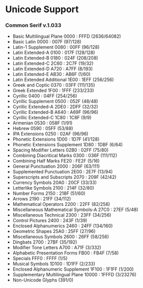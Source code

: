 # Unicode Support
### Common Serif v.1.033

+ Basic Multilingual Plane 0000 : FFFD (2636/64082)  
+ Basic Latin 0000 : 007F (97/128)  
+ Latin-1 Supplement 0080 : 00FF (96/128)  
+ Latin Extended-A 0100 : 017F (128/128)  
+ Latin Extended-B 0180 : 024F (208/208)  
+ Latin Extended-C 2C60 : 2C7F (19/32)  
+ Latin Extended-D A720 : A7FF (8/193)  
+ Latin Extended-E AB30 : AB6F (1/60)  
+ Latin Extended Additional 1E00 : 1EFF (256/256)  
+ Greek and Coptic 0370 : 03FF (111/135)  
+ Greek Extended 1F00 : 1FFF (233/233)  
+ Cyrillic 0400 : 04FF (254/256)  
+ Cyrillic Supplement 0500 : 052F (48/48)  
+ Cyrillic Extended-A 2DE0 : 2DFF (32/32)  
+ Cyrillic Extended-B A640 : A69F (96/96)  
+ Cyrillic Extended-C 1C80 : 1C8F (9/9)  
+ Armenian 0530 : 058F (1/91)  
+ Hebrew 0590 : 05FF (53/88)  
+ IPA Extensions 0250 : 02AF (96/96)  
+ Phonetic Extensions 1D00 : 1D7F (41/128)  
+ Phonetic Extensions Supplement 1D80 : 1DBF (6/64)  
+ Spacing Modifier Letters 02B0 : 02FF (75/80)  
+ Combining Diacritical Marks 0300 : 036F (111/112)  
+ Combining Half Marks FE20 : FE2F (5/16)  
+ General Punctuation 2000 : 206F (63/111)  
+ Supplemented Punctuation 2E00 : 2E7F (13/94)  
+ Superscripts and Subscripts 2070 : 209F (42/42)  
+ Currency Symbols 20A0 : 20CF (33/33)  
+ Letterlike Symbols 2100 : 214F (32/80)  
+ Number Forms 2150 : 218F (51/60)  
+ Arrows 2190 : 21FF (34/112)  
+ Mathematical Operators 2200 : 22FF (82/256)  
+ Miscellaneous Mathematical Symbols-A 27C0 : 27EF (5/48) 
+ Miscellaneous Technical 2300 : 23FF (34/256)  
+ Control Pictures 2400 : 243F (1/39)  
+ Enclosed Alphanumerics 2460 : 24FF (134/160)  
+ Geometric Shapes 25A0 : 25FF (27/96) 
+ Miscellaneous Symbols 2600 : 26FF (58/256) 
+ Dingbats 2700 : 27BF (35/192) 
+ Modifier Tone Letters A700 : A71F (3/332)  
+ Alphabetic Presentation Forms FB00 : FB4F (7/58)  
+ Specials FFF0 : FFFF (1/5)  
+ Musical Symbols 1D100 : 1D1FF (2/233)  
+ Enclosed Alphanumeric Supplement 1F100 : 1F1FF (1/200)  
+ Supplementary Multilingual Plane 10000 : 1FFFD (3/23276)  
+ Non-Unicode Glyphs (391/0)  
  